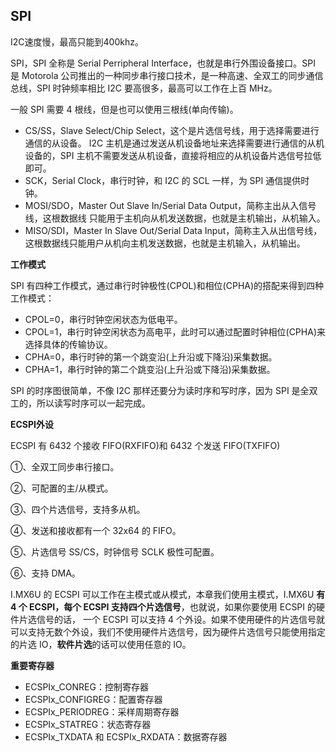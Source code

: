 ## SPI

I2C速度慢，最高只能到400khz。

SPI，SPI 全称是 Serial  Perripheral Interface，也就是串行外围设备接口。SPI 是 Motorola 公司推出的一种同步串行接口技术，是一种高速、全双工的同步通信总线，SPI 时钟频率相比 I2C 要高很多，最高可以工作在上百 MHz。

一般 SPI 需要 4 根线，但是也可以使用三根线(单向传输)。

- CS/SS，Slave Select/Chip Select，这个是片选信号线，用于选择需要进行通信的从设备。 I2C 主机是通过发送从机设备地址来选择需要进行通信的从机设备的，SPI 主机不需要发送从机设备，直接将相应的从机设备片选信号拉低即可。  
- SCK，Serial Clock，串行时钟，和 I2C 的 SCL 一样，为 SPI 通信提供时钟。  
- MOSI/SDO，Master Out Slave In/Serial Data Output，简称主出从入信号线，这根数据线 只能用于主机向从机发送数据，也就是主机输出，从机输入。  
- MISO/SDI，Master In Slave Out/Serial Data Input，简称主入从出信号线，这根数据线只能用户从机向主机发送数据，也就是主机输入，从机输出。 


**工作模式**

SPI 有四种工作模式，通过串行时钟极性(CPOL)和相位(CPHA)的搭配来得到四种工作模式：  

- CPOL=0，串行时钟空闲状态为低电平。  
- CPOL=1，串行时钟空闲状态为高电平，此时可以通过配置时钟相位(CPHA)来选择具体的传输协议。  
- CPHA=0，串行时钟的第一个跳变沿(上升沿或下降沿)采集数据。  
- CPHA=1，串行时钟的第二个跳变沿(上升沿或下降沿)采集数据。 


SPI 的时序图很简单，不像 I2C 那样还要分为读时序和写时序，因为 SPI 是全双工的，所以读写时序可以一起完成。

**ECSPI外设**

ECSPI 有 6432 个接收 FIFO(RXFIFO)和 6432 个发送 FIFO(TXFIFO)

①、全双工同步串行接口。

②、可配置的主/从模式。  

③、四个片选信号，支持多从机。  

④、发送和接收都有一个 32x64 的 FIFO。  

⑤、片选信号 SS/CS，时钟信号 SCLK 极性可配置。  

⑥、支持 DMA。 

I.MX6U 的 ECSPI 可以工作在主模式或从模式，本章我们使用主模式，I.MX6U **有 4 个 ECSPI，每个 ECSPI 支持四个片选信号**，也就说，如果你要使用 ECSPI 的硬件片选信号的话， 一个 ECSPI 可以支持 4 个外设。如果不使用硬件的片选信号就可以支持无数个外设，我们不使用硬件片选信号，因为硬件片选信号只能使用指定的片选 IO，**软件片选**的话可以使用任意的 IO。 

**重要寄存器**

- ECSPIx_CONREG：控制寄存器
- ECSPIx_CONFIGREG：配置寄存器
- ECSPIx_PERIODREG：采样周期寄存器
- ECSPIx_STATREG：状态寄存器
- ECSPIx_TXDATA 和 ECSPIx_RXDATA：数据寄存器
